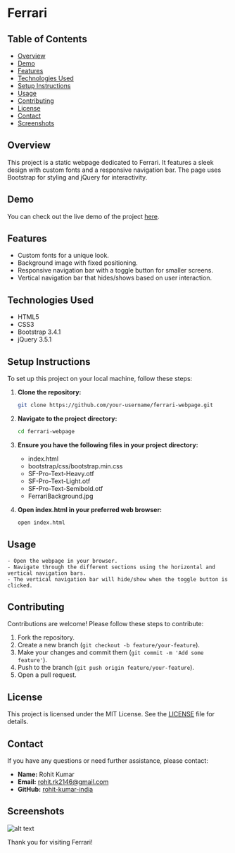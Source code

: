 # Ferrari

## Table of Contents
- [Overview](#overview)
- [Demo](#demo)
- [Features](#features)
- [Technologies Used](#technologies-used)
- [Setup Instructions](#setup-instructions)
- [Usage](#usage)
- [Contributing](#contributing)
- [License](#license)
- [Contact](#contact)
- [Screenshots](#screenshots)

## Overview
This project is a static webpage dedicated to Ferrari. It features a sleek design with custom fonts and a responsive navigation bar. The page uses Bootstrap for styling and jQuery for interactivity. 

## Demo
You can check out the live demo of the project [here](https://rohit-kumar-india.github.io/Ferrari/).

## Features
- Custom fonts for a unique look.
- Background image with fixed positioning.
- Responsive navigation bar with a toggle button for smaller screens.
- Vertical navigation bar that hides/shows based on user interaction.

## Technologies Used
- HTML5
- CSS3
- Bootstrap 3.4.1
- jQuery 3.5.1

## Setup Instructions
To set up this project on your local machine, follow these steps:

1. **Clone the repository:**
   ```bash
   git clone https://github.com/your-username/ferrari-webpage.git
    ```

2. **Navigate to the project directory:**
    ```bash
    cd ferrari-webpage
    ```
3. **Ensure you have the following files in your project directory:**
    - index.html
    - bootstrap/css/bootstrap.min.css
    - SF-Pro-Text-Heavy.otf
    - SF-Pro-Text-Light.otf
    - SF-Pro-Text-Semibold.otf
    - FerrariBackground.jpg

4. **Open index.html in your preferred web browser:**
    ```bash
    open index.html
    ```

## Usage
    - Open the webpage in your browser.
    - Navigate through the different sections using the horizontal and vertical navigation bars.
    - The vertical navigation bar will hide/show when the toggle button is clicked.

## Contributing
Contributions are welcome! Please follow these steps to contribute:

1. Fork the repository.
2. Create a new branch (`git checkout -b feature/your-feature`).
3. Make your changes and commit them (`git commit -m 'Add some feature'`).
4. Push to the branch (`git push origin feature/your-feature`).
5. Open a pull request.

## License
This project is licensed under the MIT License. See the [LICENSE](LICENSE) file for details.

## Contact
If you have any questions or need further assistance, please contact:

- **Name:** Rohit Kumar
- **Email:** rohit.rk2146@gmail.com
- **GitHub:** [rohit-kumar-india](https://github.com/rohit-kumar-india)

## Screenshots

![alt text](image.png)

Thank you for visiting Ferrari!
